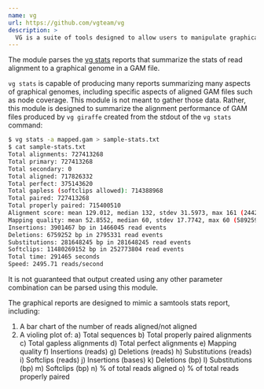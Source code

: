 ```yaml
---
name: vg
url: https://github.com/vgteam/vg
description: >
  VG is a suite of tools designed to allow users to manipulate graphical genomes.
---
```


The module parses the [vg stats](https://github.com/vgteam/vg/wiki/Mapping-short-reads-with-Giraffe#evaluating-with-vg-stats)
reports that summarize the stats of read alignment to a graphical genome in a GAM file.

`vg stats` is capable of producing many reports summarizing many aspects of graphical
genomes, including specific aspects of aligned GAM files such as node coverage.
This module is not meant to gather those data. Rather, this module is designed to
summarize the alignment performance of GAM files produced by `vg giraffe` created
from the stdout of the `vg stats` command:

```sh
$ vg stats -a mapped.gam > sample-stats.txt
$ cat sample-stats.txt
Total alignments: 727413268
Total primary: 727413268
Total secondary: 0
Total aligned: 717826332
Total perfect: 375143620
Total gapless (softclips allowed): 714388968
Total paired: 727413268
Total properly paired: 715400510
Alignment score: mean 129.012, median 132, stdev 31.5973, max 161 (244205781 reads)
Mapping quality: mean 52.8552, median 60, stdev 17.7742, max 60 (589259353 reads)
Insertions: 3901467 bp in 1466045 read events
Deletions: 6759252 bp in 2795331 read events
Substitutions: 281648245 bp in 281648245 read events
Softclips: 11480269152 bp in 252773804 read events
Total time: 291465 seconds
Speed: 2495.71 reads/second
```

It is not guaranteed that output created using any other parameter combination can
be parsed using this module.

The graphical reports are designed to mimic a samtools stats report, including:

1. A bar chart of the number of reads aligned/not aligned
2. A violing plot of:
   a) Total sequences
   b) Total properly paired alignments
   c) Total gapless alignments
   d) Total perfect alignments
   e) Mapping quality
   f) Insertions (reads)
   g) Deletions (reads)
   h) Substitutions (reads)
   i) Softclips (reads)
   j) Insertions (bases)
   k) Deletions (bp)
   l) Substitutions (bp)
   m) Softclips (bp)
   n) % of total reads aligned
   o) % of total reads properly paired
